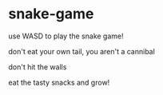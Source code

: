 # snake-game

use WASD to play the snake game!

don't eat your own tail, you aren't a cannibal

don't hit the walls

eat the tasty snacks and grow!
